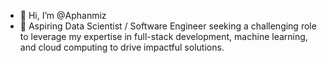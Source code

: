 - 👋 Hi, I’m @Aphanmiz
- 👀 Aspiring Data Scientist / Software Engineer seeking a challenging role to leverage my expertise in full-stack development, machine learning, and cloud computing to drive impactful solutions.

<!---
Aphanmiz/Aphanmiz is a ✨ special ✨ repository because its `README.md` (this file) appears on your GitHub profile.
You can click the Preview link to take a look at your changes.
--->
